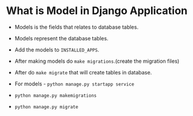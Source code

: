 # What is Model in Django Application

- Models is the fields that relates to database tables.

- Models represent the database tables.

- Add the models to `INSTALLED_APPS`.

- After making models do `make migrations`.(create the migration files)

- After do `make migrate` that will create tables in database.

- For models - `python manage.py startapp service`

- `python manage.py makemigrations`
- `python manage.py migrate`